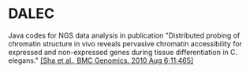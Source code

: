 # DALEC
Java codes for NGS data analysis in publication "Distributed probing of chromatin structure in vivo reveals pervasive chromatin accessibility for expressed and non-expressed genes during tissue differentiation in C. elegans." [[Sha et al., BMC Genomics. 2010 Aug 6;11:465]](https://bmcgenomics.biomedcentral.com/articles/10.1186/1471-2164-11-465)
